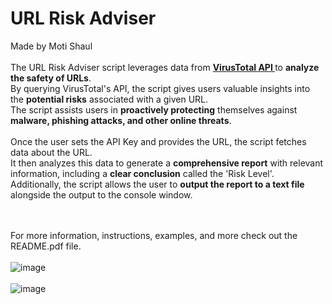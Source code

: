 # URL Risk Adviser
Made by Moti Shaul
<br><br>
The URL Risk Adviser script leverages data from <b><a href="https://www.virustotal.com/"> VirusTotal API </a></b>to <b>analyze the safety of URLs</b>. <br>
By querying VirusTotal's API, the script gives users valuable insights into the <b>potential risks</b> associated with a given URL. <br>
The script assists users in <b>proactively protecting</b> themselves against <b>malware, phishing attacks, and other online threats</b>. <br> <br>
Once the user sets the API Key and provides the URL, the script fetches data about the URL. <br>
It then analyzes this data to generate a <b>comprehensive report</b> with relevant information, including a <b>clear conclusion</b> called the 'Risk Level'. <br>
Additionally, the script allows the user to <b>output the report to a text file</b> alongside the output to the console window.

<br><br>
For more information, instructions, examples, and more check out the README.pdf file.
<br><br>
![image](https://github.com/liomoti/url_risk_adviser/assets/33198432/69dd6b6c-ec27-4b54-8939-141eef4e9b44)
<br><br>
![image](https://github.com/liomoti/url_risk_adviser/assets/33198432/42088a35-ebfb-4c8c-a5d1-6d755224f811)

